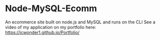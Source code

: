 # Node-MySQL-Ecomm
An ecommerce site built on node.js and MySQL and runs on the CLI
See a video of my application on my portfolio here: https://jcwonder1.github.io/Portfolio/
